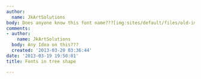 ```yaml
---
author:
  name: JkArtSolutions
body: Does anyone know this font name???[img:sites/default/files/old-images/il_fullxfull_4107.jpg]
comments:
- author:
    name: JkArtSolutions
  body: Any Idea on this???
  created: '2013-03-20 03:36:44'
date: '2013-03-19 19:50:01'
title: Fonts in tree shape

---
```

